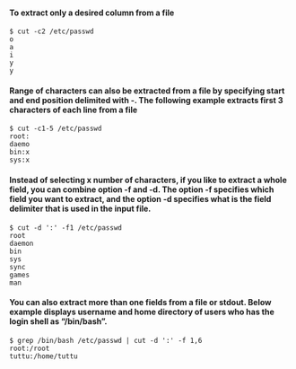 

#### To extract only a desired column from a file 
```
$ cut -c2 /etc/passwd
o
a
i
y
y
```
#### Range of characters can also be extracted from a file by specifying start and end position delimited with -. The following example extracts first 3 characters of each line from a file
```
$ cut -c1-5 /etc/passwd
root:
daemo
bin:x
sys:x
```
#### Instead of selecting x number of characters, if you like to extract a whole field, you can combine option -f and -d. The option -f specifies which field you want to extract, and the option -d specifies what is the field delimiter that is used in the input file.

```
$ cut -d ':' -f1 /etc/passwd
root
daemon
bin
sys
sync
games
man
```

#### You can also extract more than one fields from a file or stdout. Below example displays username and home directory of users who has the login shell as “/bin/bash”.

```
$ grep /bin/bash /etc/passwd | cut -d ':' -f 1,6
root:/root
tuttu:/home/tuttu
```
